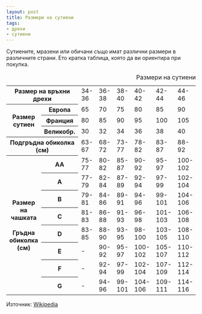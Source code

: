 ```yaml
---
layout: post
title: Размери на сутиени
tags:
- дрехи
- сутиени
---
```


Сутиените, мразени или обичани също имат различни размери в различните страни. Ето кратка таблица, която да ви ориентира при покупка.

<table class="razmeri ss"><caption>Размери на сутиени</caption><tbody>
<tr> <th colspan="2">Размер на връхни дрехи</th> <td>34-36</td> <td>36-38</td> <td>38-40</td> <td>40-42</td> <td>42-44</td> <td>44-46</td> <td>46-48</td> <td>48-50</td> <td>50-52</td> <td>52-54</td> <td>54-56</td> <td>56-58</td> </tr>
<tr> <th rowspan="3">Размер сутиен</th> <th>Европа</th> <td>65</td> <td>70</td> <td>75</td> <td>80</td> <td>85</td> <td>90</td> <td>95</td> <td>100</td> <td>105</td> <td>110</td> <td>115</td> <td>120</td> </tr>
<tr> <th>Франция</th> <td>80</td> <td>85</td> <td>90</td> <td>95</td> <td>100</td> <td>105</td> <td>110</td> <td>115</td> <td>120</td> <td>125</td> <td>130</td> <td>135</td> </tr>
<tr> <th>Великобр.</th> <td>30</td> <td>32</td> <td>34</td> <td>36</td> <td>38</td> <td>40</td> <td>42</td> <td>44</td> <td>46</td> <td>48</td> <td>50</td> <td>52</td> </tr>
<tr> <th colspan="2">Подгръдна обиколка (см)</th> <td>63-67</td> <td>68-72</td> <td>73-77</td> <td>78-82</td> <td>83-87</td> <td>88-92</td> <td>93-97</td> <td>98-102</td> <td>103-107</td> <td>108-112</td> <td>113-117</td> <td>118-122</td> </tr>
<tr> <th rowspan="8">Размер на чашката<br />
<br />
Гръдна обиколка (см)</th> <th>AA</th> <td>75-77</td> <td>80-82</td> <td>85-87</td> <td>90-92</td> <td>95-97</td> <td>100-102</td> <td>105-107</td> <td>-</td> <td>-</td> <td>-</td> <td>-</td> <td>-</td> </tr>
<tr> <th>A</th> <td>77-79</td> <td>82-84</td> <td>87-89</td> <td>92-94</td> <td>97-99</td> <td>102-104</td> <td>107-109</td> <td>112-114</td> <td>117-119</td> <td>122-124</td> <td>-</td> <td>-</td> </tr>
<tr> <th>B</th> <td>79-81</td> <td>84-86</td> <td>89-91</td> <td>94-96</td> <td>99-101</td> <td>104-106</td> <td>109-111</td> <td>114-116</td> <td>119-121</td> <td>124-126</td> <td>129-131</td> <td>134-175</td> </tr>
<tr> <th>C</th> <td>81-83</td> <td>86-88</td> <td>91-93</td> <td>96-98</td> <td>101-103</td> <td>106-108</td> <td>111-113</td> <td>116-118</td> <td>121-123</td> <td>126-128</td> <td>131-133</td> <td>136-138</td> </tr>
<tr> <th>D</th> <td>83-85</td> <td>88-90</td> <td>93-95</td> <td>98-100</td> <td>103-105</td> <td>108-110</td> <td>113-115</td> <td>118-120</td> <td>123-125</td> <td>128-130</td> <td>133-135</td> <td>138-140</td> </tr>
<tr> <th>E</th> <td>-</td> <td>90-92</td> <td>95-97</td> <td>100-102</td> <td>105-107</td> <td>110-112</td> <td>115-117</td> <td>120-122</td> <td>125-127</td> <td>130-132</td> <td>135-137</td> <td>140-142</td> </tr>
<tr> <th>F</th> <td>-</td> <td>92-94</td> <td>97-99</td> <td>102-104</td> <td>107-109</td> <td>112-114</td> <td>117-119</td> <td>122-124</td> <td>127-129</td> <td>132-134</td> <td>137-139</td> <td>142-144</td> </tr>
<tr> <th>G</th> <td>-</td> <td>94-96</td> <td>99-101</td> <td>104-106</td> <td>109-111</td> <td>114-116</td> <td>119-121</td> <td>124-126</td> <td>129-131</td> <td>134-136</td> <td>139-141</td> <td>144-146</td> </tr>
</tbody></table>

Източник: <a href="http://bg.wikipedia.org/wiki/%D0%A1%D1%83%D1%82%D0%B8%D0%B5%D0%BD">Wikipedia</a>
